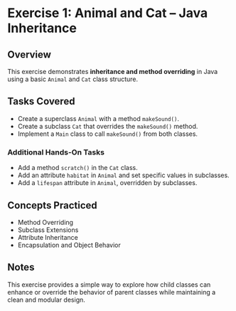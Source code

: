 # Exercise 1: Animal and Cat – Java Inheritance

## Overview

This exercise demonstrates **inheritance and method overriding** in Java using a basic `Animal` and `Cat` class structure.

## Tasks Covered

- Create a superclass `Animal` with a method `makeSound()`.
- Create a subclass `Cat` that overrides the `makeSound()` method.
- Implement a `Main` class to call `makeSound()` from both classes.

### Additional Hands-On Tasks

- Add a method `scratch()` in the `Cat` class.
- Add an attribute `habitat` in `Animal` and set specific values in subclasses.
- Add a `lifespan` attribute in `Animal`, overridden by subclasses.

## Concepts Practiced

- Method Overriding
- Subclass Extensions
- Attribute Inheritance
- Encapsulation and Object Behavior

## Notes

This exercise provides a simple way to explore how child classes can enhance or override the behavior of parent classes while maintaining a clean and modular design.
